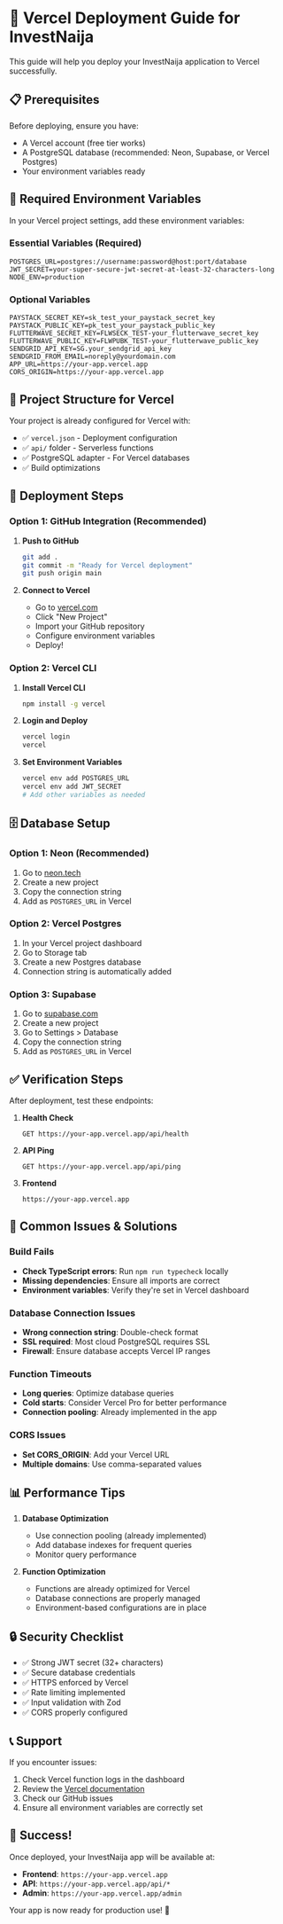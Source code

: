 # 🚀 Vercel Deployment Guide for InvestNaija

This guide will help you deploy your InvestNaija application to Vercel successfully.

## 📋 Prerequisites

Before deploying, ensure you have:

- A Vercel account (free tier works)
- A PostgreSQL database (recommended: Neon, Supabase, or Vercel Postgres)
- Your environment variables ready

## 🔧 Required Environment Variables

In your Vercel project settings, add these environment variables:

### Essential Variables (Required)

```
POSTGRES_URL=postgres://username:password@host:port/database
JWT_SECRET=your-super-secure-jwt-secret-at-least-32-characters-long
NODE_ENV=production
```

### Optional Variables

```
PAYSTACK_SECRET_KEY=sk_test_your_paystack_secret_key
PAYSTACK_PUBLIC_KEY=pk_test_your_paystack_public_key
FLUTTERWAVE_SECRET_KEY=FLWSECK_TEST-your_flutterwave_secret_key
FLUTTERWAVE_PUBLIC_KEY=FLWPUBK_TEST-your_flutterwave_public_key
SENDGRID_API_KEY=SG.your_sendgrid_api_key
SENDGRID_FROM_EMAIL=noreply@yourdomain.com
APP_URL=https://your-app.vercel.app
CORS_ORIGIN=https://your-app.vercel.app
```

## 📁 Project Structure for Vercel

Your project is already configured for Vercel with:

- ✅ `vercel.json` - Deployment configuration
- ✅ `api/` folder - Serverless functions
- ✅ PostgreSQL adapter - For Vercel databases
- ✅ Build optimizations

## 🚀 Deployment Steps

### Option 1: GitHub Integration (Recommended)

1. **Push to GitHub**

   ```bash
   git add .
   git commit -m "Ready for Vercel deployment"
   git push origin main
   ```

2. **Connect to Vercel**
   - Go to [vercel.com](https://vercel.com)
   - Click "New Project"
   - Import your GitHub repository
   - Configure environment variables
   - Deploy!

### Option 2: Vercel CLI

1. **Install Vercel CLI**

   ```bash
   npm install -g vercel
   ```

2. **Login and Deploy**

   ```bash
   vercel login
   vercel
   ```

3. **Set Environment Variables**
   ```bash
   vercel env add POSTGRES_URL
   vercel env add JWT_SECRET
   # Add other variables as needed
   ```

## 🗄️ Database Setup

### Option 1: Neon (Recommended)

1. Go to [neon.tech](https://neon.tech)
2. Create a new project
3. Copy the connection string
4. Add as `POSTGRES_URL` in Vercel

### Option 2: Vercel Postgres

1. In your Vercel project dashboard
2. Go to Storage tab
3. Create a new Postgres database
4. Connection string is automatically added

### Option 3: Supabase

1. Go to [supabase.com](https://supabase.com)
2. Create a new project
3. Go to Settings > Database
4. Copy the connection string
5. Add as `POSTGRES_URL` in Vercel

## ✅ Verification Steps

After deployment, test these endpoints:

1. **Health Check**

   ```
   GET https://your-app.vercel.app/api/health
   ```

2. **API Ping**

   ```
   GET https://your-app.vercel.app/api/ping
   ```

3. **Frontend**
   ```
   https://your-app.vercel.app
   ```

## 🐛 Common Issues & Solutions

### Build Fails

- **Check TypeScript errors**: Run `npm run typecheck` locally
- **Missing dependencies**: Ensure all imports are correct
- **Environment variables**: Verify they're set in Vercel dashboard

### Database Connection Issues

- **Wrong connection string**: Double-check format
- **SSL required**: Most cloud PostgreSQL requires SSL
- **Firewall**: Ensure database accepts Vercel IP ranges

### Function Timeouts

- **Long queries**: Optimize database queries
- **Cold starts**: Consider Vercel Pro for better performance
- **Connection pooling**: Already implemented in the app

### CORS Issues

- **Set CORS_ORIGIN**: Add your Vercel URL
- **Multiple domains**: Use comma-separated values

## 📊 Performance Tips

1. **Database Optimization**

   - Use connection pooling (already implemented)
   - Add database indexes for frequent queries
   - Monitor query performance

2. **Function Optimization**
   - Functions are already optimized for Vercel
   - Database connections are properly managed
   - Environment-based configurations are in place

## 🔒 Security Checklist

- ✅ Strong JWT secret (32+ characters)
- ✅ Secure database credentials
- ✅ HTTPS enforced by Vercel
- ✅ Rate limiting implemented
- ✅ Input validation with Zod
- ✅ CORS properly configured

## 📞 Support

If you encounter issues:

1. Check Vercel function logs in the dashboard
2. Review the [Vercel documentation](https://vercel.com/docs)
3. Check our GitHub issues
4. Ensure all environment variables are correctly set

## 🎉 Success!

Once deployed, your InvestNaija app will be available at:

- **Frontend**: `https://your-app.vercel.app`
- **API**: `https://your-app.vercel.app/api/*`
- **Admin**: `https://your-app.vercel.app/admin`

Your app is now ready for production use! 🚀

